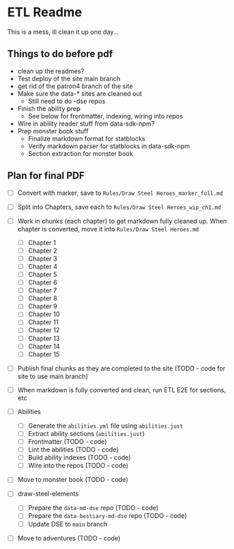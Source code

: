 # ETL Readme

This is a mess, ill clean it up one day...

## Things to do before pdf

- clean up the readmes?
- Test deploy of the site main branch
- get rid of the patron4 branch of the site
- Make sure the data-* sites are cleaned out
  - Still need to do -dse repos
- Finish the ability prep
  - See below for frontmatter, indexing, wiring into repos
- Wire in ability reader stuff from data-sdk-npm?
- Prep monster book stuff
  - Finalize markdown format for statblocks
  - Verify markdown parser for statblocks in data-sdk-npm
  - Section extraction for monster book

## Plan for final PDF

- [ ] Convert with marker, save to `Rules/Draw Steel Heroes_marker_full.md`
- [ ] Split into Chapters, save each to `Rules/Draw Steel Heroes_wip_ch1.md`
- [ ] Work in chunks (each chapter) to get markdown fully cleaned up. When chapter is converted, move it into `Rules/Draw Steel Heroes.md`
  - [ ] Chapter 1
  - [ ] Chapter 2
  - [ ] Chapter 3
  - [ ] Chapter 4
  - [ ] Chapter 5
  - [ ] Chapter 6
  - [ ] Chapter 7
  - [ ] Chapter 8
  - [ ] Chapter 9
  - [ ] Chapter 10
  - [ ] Chapter 11
  - [ ] Chapter 12
  - [ ] Chapter 13
  - [ ] Chapter 14
  - [ ] Chapter 15
- [ ] Publish final chunks as they are completed to the site (TODO - code for site to use main branch)
- [ ] When markdown is fully converted and clean, run ETL E2E for sections, etc
- [ ] Abilities
   - [ ] Generate the `abilities.yml` file using `abilities.just`
   - [ ] Extract ability sections (`abilities.just`)
   - [ ] Frontmatter (TODO - code)
   - [ ] Lint the abilities (TODO - code)
   - [ ] Build ability indexes (TODO - code)
   - [ ] Wire into the repos (TODO - code)
- [ ] Move to monster book (TODO - code)
- [ ] draw-steel-elements
  - [ ] Prepare the `data-md-dse` repo (TODO - code)
  - [ ] Prepare the `data-bestiary-md-dse` repo (TODO - code)
  - [ ] Update DSE to `main` branch
- [ ] Move to adventures (TODO - code)

